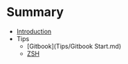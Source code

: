# Summary

* [Introduction](README.md)
* Tips
    * [Gitbook](Tips/Gitbook Start.md)
    * [ZSH](Tips/ZSH.md)


